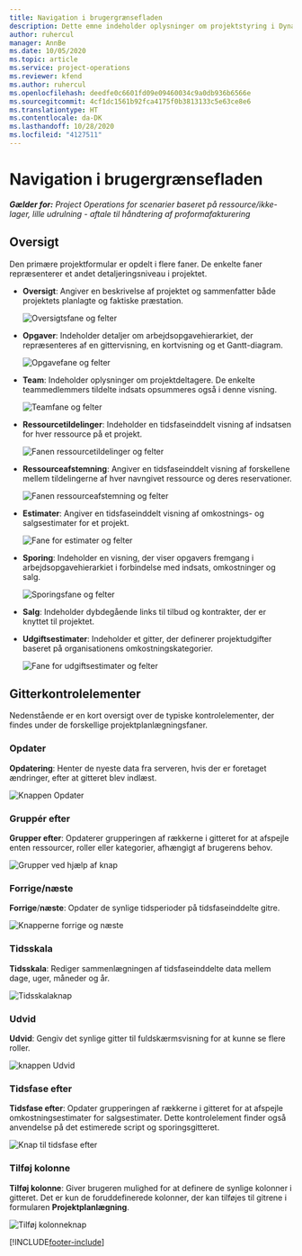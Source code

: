 ```yaml
---
title: Navigation i brugergrænsefladen
description: Dette emne indeholder oplysninger om projektstyring i Dynamics 365 Project-operationer.
author: ruhercul
manager: AnnBe
ms.date: 10/05/2020
ms.topic: article
ms.service: project-operations
ms.reviewer: kfend
ms.author: ruhercul
ms.openlocfilehash: deedfe0c6601fd09e09460034c9a0db936b6566e
ms.sourcegitcommit: 4cf1dc1561b92fca4175f0b3813133c5e63ce8e6
ms.translationtype: HT
ms.contentlocale: da-DK
ms.lasthandoff: 10/28/2020
ms.locfileid: "4127511"
---
```

# <a name="navigating-the-user-interface"></a>Navigation i brugergrænsefladen

_**Gælder for:** Project Operations for scenarier baseret på ressource/ikke-lager, lille udrulning - aftale til håndtering af proformafakturering_

## <a name="overview"></a>Oversigt

Den primære projektformular er opdelt i flere faner. De enkelte faner repræsenterer et andet detaljeringsniveau i projektet.

- **Oversigt**: Angiver en beskrivelse af projektet og sammenfatter både projektets planlagte og faktiske præstation.

    ![Oversigtsfane og felter](media/navigation7.png)

- **Opgaver**: Indeholder detaljer om arbejdsopgavehierarkiet, der repræsenteres af en gittervisning, en kortvisning og et Gantt-diagram.

    ![Opgavefane og felter](media/navigation8.png)

- **Team**: Indeholder oplysninger om projektdeltagere. De enkelte teammedlemmers tildelte indsats opsummeres også i denne visning.

    ![Teamfane og felter](media/navigation9.png)

- **Ressourcetildelinger**: Indeholder en tidsfaseinddelt visning af indsatsen for hver ressource på et projekt.

    ![Fanen ressourcetildelinger og felter](media/navigation10.png)

- **Ressourceafstemning**: Angiver en tidsfaseinddelt visning af forskellene mellem tildelingerne af hver navngivet ressource og deres reservationer.

    ![Fanen ressourceafstemning og felter](media/navigation11.png)

- **Estimater**: Angiver en tidsfaseinddelt visning af omkostnings- og salgsestimater for et projekt.

    ![Fane for estimater og felter](media/navigation12.png)

- **Sporing**: Indeholder en visning, der viser opgavers fremgang i arbejdsopgavehierarkiet i forbindelse med indsats, omkostninger og salg.

    ![Sporingsfane og felter](media/navigation13.png)

- **Salg**: Indeholder dybdegående links til tilbud og kontrakter, der er knyttet til projektet.

- **Udgiftsestimater**: Indeholder et gitter, der definerer projektudgifter baseret på organisationens omkostningskategorier.

    ![Fane for udgiftsestimater og felter](media/navigation14.png)

## <a name="grid-controls"></a>Gitterkontrolelementer

Nedenstående er en kort oversigt over de typiske kontrolelementer, der findes under de forskellige projektplanlægningsfaner.

### <a name="refresh"></a>Opdater

**Opdatering**: Henter de nyeste data fra serveren, hvis der er foretaget ændringer, efter at gitteret blev indlæst.

![Knappen Opdater](media/navigation7.png)

### <a name="group-by"></a>Gruppér efter

**Grupper efter**: Opdaterer grupperingen af rækkerne i gitteret for at afspejle enten ressourcer, roller eller kategorier, afhængigt af brugerens behov.

![Grupper ved hjælp af knap](media/navigation6.png)

### <a name="previousnext"></a>Forrige/næste

**Forrige**/**næste**: Opdater de synlige tidsperioder på tidsfaseinddelte gitre.

![Knapperne forrige og næste](media/navigation2.png)

### <a name="timescale"></a>Tidsskala

**Tidsskala**: Rediger sammenlægningen af tidsfaseinddelte data mellem dage, uger, måneder og år.

![Tidsskalaknap](media/navigation3.png)

### <a name="expand"></a>Udvid

**Udvid**: Gengiv det synlige gitter til fuldskærmsvisning for at kunne se flere roller.

![knappen Udvid](media/navigation4.png)

### <a name="time-phase-by"></a>Tidsfase efter

**Tidsfase efter**: Opdater grupperingen af rækkerne i gitteret for at afspejle omkostningsestimater for salgsestimater. Dette kontrolelement finder også anvendelse på det estimerede script og sporingsgitteret.

![Knap til tidsfase efter](media/navigation0.png)

### <a name="add-column"></a>Tilføj kolonne

**Tilføj kolonne**: Giver brugeren mulighed for at definere de synlige kolonner i gitteret. Det er kun de foruddefinerede kolonner, der kan tilføjes til gitrene i formularen **Projektplanlægning**.

![Tilføj kolonneknap](media/navigation5.png)


[!INCLUDE[footer-include](../includes/footer-banner.md)]